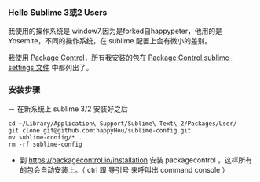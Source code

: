 ### Hello Sublime 3或2 Users

我使用的操作系统是 window7,因为是forked自happypeter，他用的是 Yosemite，不同的操作系统，在 sublime
配置上会有微小的差别。

我使用 [Package
Control](https://packagecontrol.io/installation)，所有我安装的包在 [Package
Control.sublime-settings 文件](https://github.com/happypeter/sublime-config/blob/master/Package%20Control.sublime-settings)
 中都列出了。



### 安装步骤

－ 在新系统上 sublime 3/2 安装好之后

```console
cd ~/Library/Application\ Support/Sublime\ Text\ 2/Packages/User/
git clone git@github.com:happyHou/sublime-config.git
mv sublime-config/* .
rm -rf sublime-config
```

- 到 https://packagecontrol.io/installation 安装 packagecontrol 。这样所有的包会自动安装上。（ ctrl 跟 导引号 来呼叫出 command console ）
